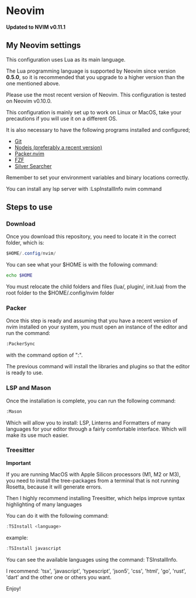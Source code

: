 # Neovim

**Updated to NVIM v0.11.1**

## My Neovim settings

This configuration uses Lua as its main language.

The Lua programming language is supported by Neovim since version **0.5.0**, so it
is recommended that you upgrade to a higher version than the one mentioned
above.

Please use the most recent version of Neovim.
This configuration is tested on Neovim v0.10.0.

This configuration is mainly set up to work on Linux or MacOS,
take your precautions if you will use it on a different OS.

It is also necessary to have the following programs installed and configured;

- [Git](https://git-scm.com/)
- [Nodejs (preferably a recent version)](https://nodejs.org/)
- [Packer.nvim](https://github.com/wbthomason/packer.nvim)
- [FZF](https://github.com/junegunn/fzf)
- [Silver Searcher](https://github.com/ggreer/the_silver_searcher)

Remember to set your environment variables and binary locations correctly.

You can install any lsp server with :LspInstallInfo nvim command

## Steps to use

### Download

Once you download this repository, you need to locate it in the correct folder,
which is:

```java
$HOME/.config/nvim/
```

You can see what your $HOME is with the following command:

```bash
echo $HOME
```

You must relocate the child folders and files (lua/, plugin/, init.lua) from the
root folder to the $HOME/.config/nvim folder

### Packer

Once this step is ready and assuming that you have a recent version of nvim
installed on your system, you must open an instance of the editor and run the
command:

```bash
:PackerSync
```

with the command option of ":".

The previous command will install the libraries and plugins so that the editor
is ready to use.

### LSP and Mason

Once the installation is complete, you can run the following command:

```bash
:Mason
```

Which will allow you to install: LSP, Linterns and Formatters
of many languages for your editor through a fairly comfortable
interface. Which will make its use much easier.

### Treesitter

**Important**

If you are running MacOS with Apple Silicon processors
(M1, M2 or M3), you need to install the tree-packages from
a terminal that is not running Rosetta, because it will
generate errors.

Then I highly recommend installing Treesitter, which helps
improve syntax highlighting of many languages

You can do it with the following command:

```javascript
:TSInstall <language>
```

example:

```javascript
:TSInstall javascript
```

You can see the available languages using the command: TSInstallInfo.

I recommend: 'tsx', 'javascript', 'typescript', 'json5', 'css', 'html', 'go', 'rust', 'dart'
and the other one or others you want.

Enjoy!
